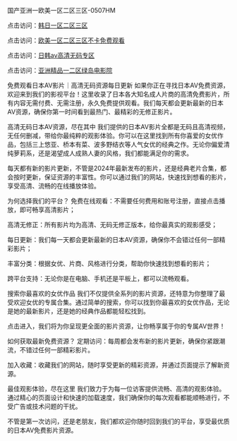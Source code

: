 国产亚洲一欧美一区二区三区-0507HM

点击访问：<a href="https://cfad.pages.dev/">韩日一区二区三区</a>

点击访问：<a href="https://fdhf-454.pages.dev/">欧美一区二区三区不卡免费观看</a>

点击访问：<a href="https://tfda.pages.dev/">日韩av高清无码专区</a>

点击访问：<a href="https://cfad.pages.dev/">亚洲精品一二区绿岛电影院</a>

免费观看日本AV影片｜高清无码资源每日更新
如果你正在寻找日本AV免费资源，欢迎来到我们的影视平台！这里收录了日本各大知名成人片商的高清免费影片，所有内容无需付费、无需注册，永久免费提供观看。我们每天都会更新最新的日本AV资源，确保你第一时间看到最热门、最精彩的无修正影片。

高清无码日本AV资源，尽在其中
我们提供的日本AV影片全都是无码且高清视频，无任何删减，带给你最纯粹的观影体验。你可以在这里找到所有你喜爱的女优作品，包括三上悠亚、桥本有菜、波多野结衣等人气女优的经典之作。无论你偏爱清纯萝莉系，还是渴望成人成熟人妻的风格，我们都能满足你的需求。

每天都有新的影片更新，不管是2024年最新发布的影片，还是经典老片合集，都会按时更新，保证资源的丰富性。你可以通过我们的网站，快速找到想看的影片，享受高清、流畅的在线播放体验。

为何选择我们的平台？
免费在线观看：不需要任何费用和账号注册，直接点击播放，即可畅享高清影片；

高清无修正：所有影片均为高清、无码无修正版本，给你最真实的观影感受；

每日更新：我们每一天都会更新最新的日本AV资源，确保你不会错过任何一部精彩影片；

丰富分类：根据女优、片商、风格进行分类，帮助你快速找到想看的影片；

跨平台支持：无论你是在电脑、手机还是平板上，都可以流畅观看。

搜索你最喜欢的女优作品
我们不仅提供全系列的影片资源，还特意为你整理了最受欢迎女优的专属合集。通过简单的搜索，你可以找到你最喜欢的女优作品，无论是她的最新影片，还是她的经典作品都能轻松找到。

点击进入，我们将为你呈现更全面的影片资源，让你畅享属于你的专属AV世界！

如何获取最新免费资源？
定期访问：每周都会发布新的影片更新，确保你紧跟潮流，不错过任何一部精彩影片。

加入收藏：收藏我们的网站，随时享受更新的精彩资源，并通过页面提示了解新资源。

最佳观影体验，尽在这里
我们致力于为每一位访客提供流畅、高清的观影体验。通过精心的页面设计和快速的加载速度，我们确保你的每次观看都能顺畅进行，不受广告或技术问题的干扰。

不管是第一次访问，还是老朋友，我们都欢迎你随时回到我们的平台，享受最优质的日本AV免费影片资源。

<span style="display:none;">[Canonical link](https://github.com/sunni21358/664899 ）</span>
